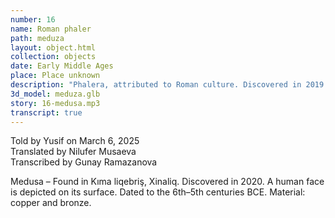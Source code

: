 ```yaml
---
number: 16
name: Roman phaler
path: meduza
layout: object.html
collection: objects
date: Early Middle Ages
place: Place unknown
description: "Phalera, attributed to Roman culture. Discovered in 2019 by Idris Aliyev. Material: bronze, dated to the Early Middle Ages."
3d_model: meduza.glb
story: 16-medusa.mp3
transcript: true
---
```


<div class="meta">
Told by Yusif on March 6, 2025 <br>
Translated by Nilufer Musaeva<br>
Transcribed by Gunay Ramazanova
</div>

Medusa – Found in Kıma liqebriş, Xinaliq. Discovered in 2020. A human face is depicted on its surface. Dated to the 6th–5th centuries BCE. Material: copper and bronze.

